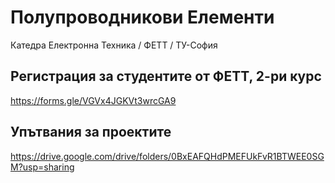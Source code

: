 # Полупроводникови Елементи 
Катедра Електронна Техника / ФЕТТ / ТУ-София

## Регистрация за студентите от ФЕТТ, 2-ри курс
https://forms.gle/VGVx4JGKVt3wrcGA9

## Упътвания за проектите
https://drive.google.com/drive/folders/0BxEAFQHdPMEFUkFvR1BTWEE0SGM?usp=sharing

